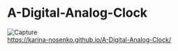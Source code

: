 # A-Digital-Analog-Clock
![Capture](https://user-images.githubusercontent.com/77194094/134966308-28e5e4fa-ef63-4ab7-b7b0-13f4d3e8c0bd.PNG) <br>
https://karina-nosenko.github.io/A-Digital-Analog-Clock/
